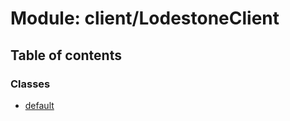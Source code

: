 # Module: client/LodestoneClient

## Table of contents

### Classes

- [default](../classes/client_LodestoneClient.default.md)
